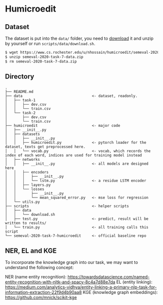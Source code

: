 # Humicroedit

## Dataset

The dataset is put into the `data/` folder, you need to [download](https://www.cs.rochester.edu/u/nhossain/humicroedit/semeval-2020-task-7-data.zip) it and unzip by yourself or run `scripts/data/download.sh`.

```bash
$ wget https://www.cs.rochester.edu/u/nhossain/humicroedit/semeval-2020-task-7-data.zip
$ unzip semeval-2020-task-7-data.zip
$ rm semeval-2020-task-7-data.zip
```

## Directory

```plain
.
├── README.md
├── data                                <- dataset, readonly.
│   ├── task-1
│   │   ├── dev.csv
│   │   └── train.csv
│   └── task-2
│       ├── dev.csv
│       └── train.csv
├── humicroedit                         <- major code
│   ├── __init__.py
│   ├── datasets
│   │   ├── __init__.py
│   │   ├── humicroedit.py              <- pytorch loader for the dataset, texts get preprocessed here. 
│   │   └── vocab.py                    <- vocab, which records the index of each word, indices are used for training model instead 
│   ├── networks
│   │   ├── __init__.py                 <- all models are designed here
│   │   ├── encoders
│   │   │   ├── __init__.py
│   │   │   └── lstm.py                 <- a residue LSTM encoder
│   │   ├── layers.py
│   │   └── losses
│   │       ├── __init__.py
│   │       └── mean_squared_error.py   <- mse loss for regression
│   └── utils.py
├── scripts                             <- helper scripts
│   ├── data
│   │   └── download.sh
│   ├── test.py                         <- predict, result will be written to results/
│   └── train.py                        <- all training calls this script
└── semeval-2020-task-7-humicroedit     <- official baseline repo
```

## NER, EL and KGE

To incorporate the knowledge graph into our task, we may want to understand the following concept:

NER (name entity recognition): https://towardsdatascience.com/named-entity-recognition-with-nltk-and-spacy-8c4a7d88e7da
EL (entity linking): https://medium.com/analytics-vidhya/entity-linking-a-primary-nlp-task-for-information-extraction-22f9d4b90aa8
KGE (knowledge graph embeddings): https://github.com/mnick/scikit-kge